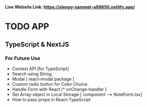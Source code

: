 **Live Website Link: https://sleepy-sammet-a98650.netlify.app/**

# TODO APP

## TypeScript & NextJS

### For Future Use

- Context API [for TypeScript]
- Search using String
- Modal [ react-modal package ]
- Custom radio button for Color Choice
- Handle Form with React [* onChange-handler ]
- Set Array-object in Local Storage [ component --> NoteForm.tsx]
- How to pass props in React-TypeScript
